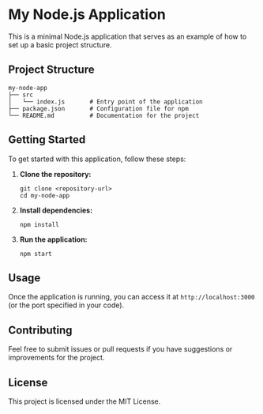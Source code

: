 # My Node.js Application

This is a minimal Node.js application that serves as an example of how to set up a basic project structure.

## Project Structure

```
my-node-app
├── src
│   └── index.js       # Entry point of the application
├── package.json       # Configuration file for npm
└── README.md          # Documentation for the project
```

## Getting Started

To get started with this application, follow these steps:

1. **Clone the repository:**
   ```
   git clone <repository-url>
   cd my-node-app
   ```

2. **Install dependencies:**
   ```
   npm install
   ```

3. **Run the application:**
   ```
   npm start
   ```

## Usage

Once the application is running, you can access it at `http://localhost:3000` (or the port specified in your code).

## Contributing

Feel free to submit issues or pull requests if you have suggestions or improvements for the project.

## License

This project is licensed under the MIT License.